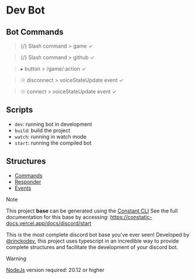 # Dev Bot

## Bot Commands

>{/} Slash command > game ✓

> {/} Slash command > github ✓

> ▸ button > /game/:action ✓

> ☉ disconnect > voiceStateUpdate event ✓

> ☉ connect > voiceStateUpdate event ✓

## Scripts

- `dev`: running bot in development
- `build`: build the project
- `watch`: running in watch mode
- `start`: running the compiled bot

## Structures

- [Commands](https://constatic-docs.vercel.app/docs/discord/commands)
- [Responder](https://constatic-docs.vercel.app/docs/discord/responders)
- [Events](https://constatic-docs.vercel.app/docs/discord/events)

> [!NOTE]
> This project **base** can be generated using the [Constant CLI](https://github.com/rinckodev/constatic)
> See the full documentation for this base by accessing: https://constatic-docs.vercel.app/docs/discord/start

This is the most complete discord bot base you've ever seen! Developed by [@rinckodev](https://github.com/rinckodev), this project uses typescript in an incredible way to provide complete structures and facilitate the development of your discord bot.

> [!WARNING]
> [NodeJs](https://nodejs.org/en) version required: 20.12 or higher